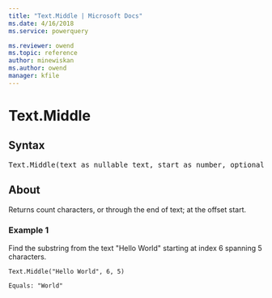 ```yaml
---
title: "Text.Middle | Microsoft Docs"
ms.date: 4/16/2018
ms.service: powerquery

ms.reviewer: owend
ms.topic: reference
author: minewiskan
ms.author: owend
manager: kfile
---
```

# Text.Middle

## Syntax

<pre>
Text.Middle(text as nullable text, start as number, optional count as nullable number) as nullable text  
</pre>
  
## About  
Returns count characters, or through the end of text; at the offset start.  
  
### Example 1  
Find the substring from the text "Hello World" starting at index 6 spanning 5 characters.  
  
```powerquery-m
Text.Middle("Hello World", 6, 5)  
```  
  
`
Equals: "World"  
`  
